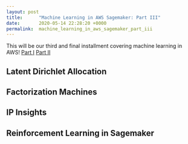```yaml
---
layout: post
title:      "Machine Learning in AWS Sagemaker: Part III"
date:       2020-05-14 22:28:20 +0000
permalink:  machine_learning_in_aws_sagemaker_part_iii
---
```


This will be our third and final installment covering machine learning in AWS! 
[Part I](https://bcjanecek.github.io/introduction_to_machine_learning_in_aws_sagemaker)
[Part II](https://bcjanecek.github.io/machine_learning_in_aws_sagemaker_part_ii)
## Latent Dirichlet Allocation

## Factorization Machines

## IP Insights

## Reinforcement Learning in Sagemaker
